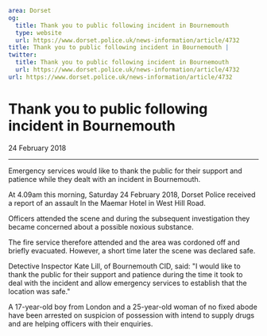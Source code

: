 ```yaml
area: Dorset
og:
  title: Thank you to public following incident in Bournemouth
  type: website
  url: https://www.dorset.police.uk/news-information/article/4732
title: Thank you to public following incident in Bournemouth |
twitter:
  title: Thank you to public following incident in Bournemouth
  url: https://www.dorset.police.uk/news-information/article/4732
url: https://www.dorset.police.uk/news-information/article/4732
```

# Thank you to public following incident in Bournemouth

24 February 2018

* * *

Emergency services would like to thank the public for their support and patience while they dealt with an incident in Bournemouth.

At 4.09am this morning, Saturday 24 February 2018, Dorset Police received a report of an assault In the Maemar Hotel in West Hill Road.

Officers attended the scene and during the subsequent investigation they became concerned about a possible noxious substance.

The fire service therefore attended and the area was cordoned off and briefly evacuated. However, a short time later the scene was declared safe.

Detective Inspector Kate Lill, of Bournemouth CID, said: "I would like to thank the public for their support and patience during the time it took to deal with the incident and allow emergency services to establish that the location was safe."

A 17-year-old boy from London and a 25-year-old woman of no fixed abode have been arrested on suspicion of possession with intend to supply drugs and are helping officers with their enquiries.
